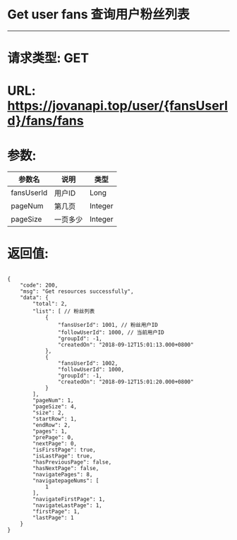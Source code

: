 # Get user fans 查询用户粉丝列表
---
# 请求类型: GET
# URL: https://jovanapi.top/user/{fansUserId}/fans/fans
# 参数:
参数名 | 说明                   | 类型
----- |----------------------- | ----
fansUserId | 用户ID   | Long
pageNum   | 第几页         | Integer
pageSize  | 一页多少         | Integer
# 返回值:
<pre><code>
{
    "code": 200,
    "msg": "Get resources successfully",
    "data": {
        "total": 2,
        "list": [ // 粉丝列表
            {
                "fansUserId": 1001, // 粉丝用户ID
                "followUserId": 1000, // 当前用户ID
                "groupId": -1,
                "createdOn": "2018-09-12T15:01:13.000+0800"
            },
            {
                "fansUserId": 1002,
                "followUserId": 1000,
                "groupId": -1,
                "createdOn": "2018-09-12T15:01:20.000+0800"
            }
        ],
        "pageNum": 1,
        "pageSize": 4,
        "size": 2,
        "startRow": 1,
        "endRow": 2,
        "pages": 1,
        "prePage": 0,
        "nextPage": 0,
        "isFirstPage": true,
        "isLastPage": true,
        "hasPreviousPage": false,
        "hasNextPage": false,
        "navigatePages": 8,
        "navigatepageNums": [
            1
        ],
        "navigateFirstPage": 1,
        "navigateLastPage": 1,
        "firstPage": 1,
        "lastPage": 1
    }
}
</code></pre>
